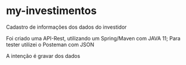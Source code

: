 # my-investimentos
Cadastro de informações dos dados do investidor

Foi criado uma API-Rest, utilizando um Spring/Maven com JAVA 11;
Para tester  utilizei o Posteman  com JSON

A intenção é gravar dos dados 
